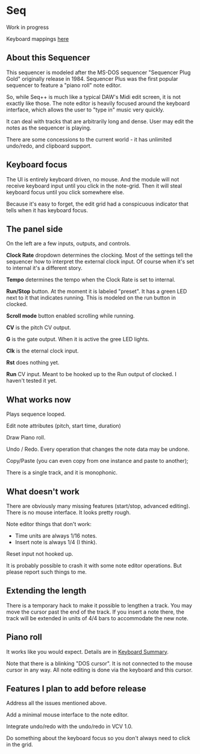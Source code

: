 # Seq
Work in progress

Keyboard mappings [here](./keymap.md)

## About this Sequencer

This sequencer is modeled after the MS-DOS sequencer "Sequencer Plug Gold" originally release in 1984. Sequencer Plus was the first popular sequencer to feature a "piano roll" note editor.

So, while Seq++ is much like a typical DAW's Midi edit screen, it is not exactly like those. The note editor is heavily focused around the keyboard interface, which allows the user to "type in" music very quickly.

It can deal with tracks that are arbitrarily long and dense. User may edit the notes as the sequencer is playing.

There are some concessions to the current world - it has unlimited undo/redo, and clipboard support.

## Keyboard focus

The UI is entirely keyboard driven, no mouse. And the module will not receive keyboard input until you click in the note-grid. Then it will steal keyboard focus until you click somewhere else.

Because it's easy to forget, the edit grid had a conspicuous indicator that tells when it has keyboard focus.

## The panel side

On the left are a few inputs, outputs, and controls.

**Clock Rate** dropdown determines the clocking. Most of the settings tell the sequencer how to interpret the external clock input. Of course when it's set to internal it's a different story.

**Tempo** determines the tempo when the Clock Rate is set to internal.

**Run/Stop** button. At the moment it is labeled "preset". It has a green LED next to it that indicates running. This is modeled on the run button in clocked.

**Scroll mode** button enabled scrolling while running.

**CV** is the pitch CV output.

**G** is the gate output. When it is active the gree LED lights.

**Clk** is the eternal clock input.

**Rst** does nothing yet.

**Run** CV input. Meant to be hooked up to the Run output of clocked. I haven't tested it yet.

## What works now

Plays sequence looped.

Edit note attributes (pitch, start time, duration)

Draw Piano roll.

Undo / Redo. Every operation that changes the note data may be undone.

Copy/Paste (you can even copy from one instance and paste to another);

There is a single track, and it is monophonic.

## What doesn't work

There are obviously many missing features (start/stop, advanced editing). There is no mouse interface. It looks pretty rough.

Note editor things that don't work:

* Time units are always 1/16 notes.
* Insert note is always 1/4 (I think).

Reset input not hooked up.

It is probably possible to crash it with some note editor operations. But please report such things to me.

## Extending the length

There is a temporary hack to make it possible to lengthen a track. You may move the cursor past the end of the track. If you insert a note there, the track will be extended in units of 4/4 bars to accommodate the new note.

## Piano roll

It works like you would expect. Details are in [Keyboard Summary](./keymap.md).

Note that there is a blinking "DOS cursor". It is not connected to the mouse cursor in any way. All note editing is done via the keyboard and this cursor.

## Features I plan to add before release

Address all the issues mentioned above.

Add a minimal mouse interface to the note editor.

Integrate undo/redo with the undo/redo in VCV 1.0.

Do something about the keyboard focus so you don't always need to click in the grid.
